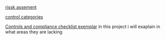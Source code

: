 [rissk assement](gcprojects/module2/riskassesment.md)



[control categories](gcprojects/module2/Controlcategories.md)



[Controls and compliance checklist exemplar](gcprojects/module2/exemplar.md)
 in this project i will exaplain in what areas they are lacking 
